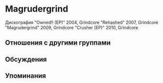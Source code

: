 # Magrudergrind

Дискография
"Owned!! (EP)" 2004, Grindcore
"Rehashed" 2007, Grindcore
"Magrudergrind" 2009, Grindcore
"Crusher (EP)" 2010, Grindcore

## Отношения с другими группами


## Обсуждения


## Упоминания

